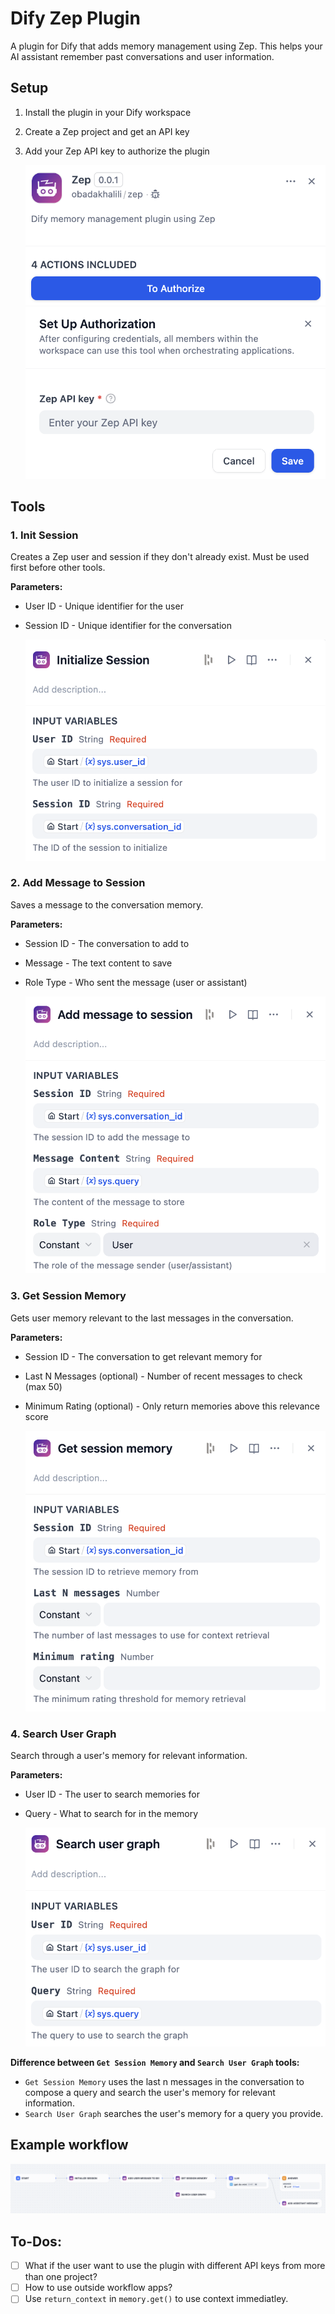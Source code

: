 # Dify Zep Plugin

A plugin for Dify that adds memory management using Zep. This helps your AI assistant remember past conversations and user information.

## Setup

1. Install the plugin in your Dify workspace
2. Create a Zep project and get an API key
3. Add your Zep API key to authorize the plugin

   ![authorize-1](_assets/authorize-1.png)
   ![authorize-2](_assets/authorize-2.png)

## Tools

### 1. Init Session

Creates a Zep user and session if they don't already exist. Must be used first before other tools.

**Parameters:**

- User ID - Unique identifier for the user
- Session ID - Unique identifier for the conversation

  ![init-session](_assets/init-session.png)

### 2. Add Message to Session

Saves a message to the conversation memory.

**Parameters:**

- Session ID - The conversation to add to
- Message - The text content to save
- Role Type - Who sent the message (user or assistant)

  ![add-message.png](_assets/add-message.png)

### 3. Get Session Memory

Gets user memory relevant to the last messages in the conversation.

**Parameters:**

- Session ID - The conversation to get relevant memory for
- Last N Messages (optional) - Number of recent messages to check (max 50)
- Minimum Rating (optional) - Only return memories above this relevance score

  ![get-memory](_assets/get-memory.png)

### 4. Search User Graph

Search through a user's memory for relevant information.

**Parameters:**

- User ID - The user to search memories for
- Query - What to search for in the memory

  ![search-graph](_assets/search-graph.png)

**Difference between `Get Session Memory` and `Search User Graph` tools:**

- `Get Session Memory` uses the last n messages in the conversation to compose a query and search the user's memory for relevant information.
- `Search User Graph` searches the user's memory for a query you provide.

## Example workflow

![workflow](_assets/workflow.png)

## To-Dos:

- [ ] What if the user want to use the plugin with different API keys from more than one project?
- [ ] How to use outside workflow apps?
- [ ] Use `return_context` in `memory.get()` to use context immediatley.
